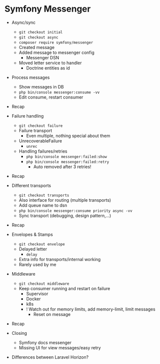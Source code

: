 # Symfony Messenger

- Async/sync
  - `git checkout initial`
  - `git checkout async`
  - `composer require symfony/messenger`
  - Created message
  - Added message to messenger config
    - Messenger DSN
  - Moved letter service to handler
    - Doctrine entities as id
- Process messages
  - Show messages in DB
  - `php bin/console messenger:consume -vv`
  - Edit consume, restart consumer
- Recap
- Failure handling
  - `git checkout failure`
  - Failure transport
    - Even multiple, nothing special about them
  - UnrecoverableFailure
    - `unrec`
  - Handling failures/retries
    - `php bin/console messenger:failed:show`
    - `php bin/console messenger:failed:retry`
      - Auto removed after 3 retries!
- Recap
- Different transports
  - `git checkout transports` 
  - Also interface for routing (multiple transports)
  - Add queue name to dsn
  - `php bin/console messenger:consume priority async -vv`
  - Sync transport (debugging, design pattern,...)
- Recap
- Envelopes & Stamps
  - `git checkout envelope` 
  - Delayed letter
    - `delay`
  - Extra info for transports/internal working
  - Rarely used by me
- Middleware
  - `git checkout middleware`
  - Keep consumer running and restart on failure
    - Supervisor
    - Docker
    - k8s
    - ! Watch out for memory limits, add memory-limit, limit messages
      - Reset on message
- Recap
- Closing
  - Symfony docs messenger
  - Missing UI for view messages/easy retry

- Differences between Laravel Horizon?
